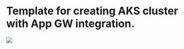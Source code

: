 # Template for creating AKS cluster with App GW integration.
<a href="https://azuredeploy.net/
   repository=https://github.com/rp2343/aks-appgw"
   target="_blank">
   <img src="http://azuredeploy.net/deploybutton.png"/>
</a>
